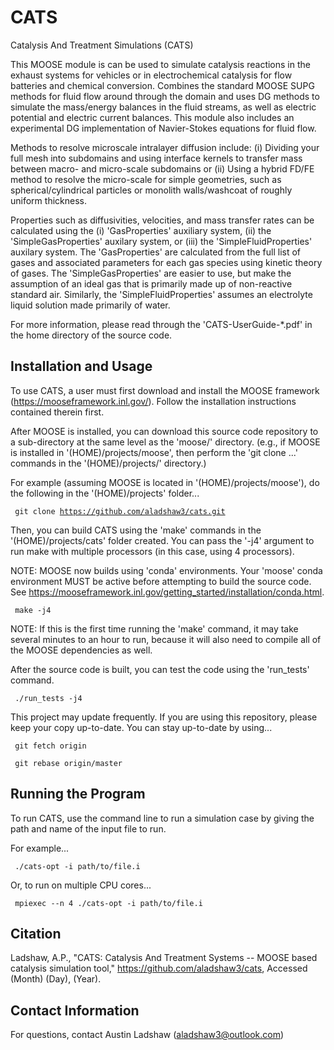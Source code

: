 CATS
=====

Catalysis And Treatment Simulations (CATS)

This MOOSE module is can be used to simulate catalysis reactions in the exhaust systems for vehicles or in electrochemical catalysis for flow batteries and chemical conversion. Combines the standard MOOSE SUPG methods for fluid flow around through the domain and uses DG methods to simulate the mass/energy balances in the fluid streams, as well as electric potential and electric current balances. This module also includes an experimental DG implementation of Navier-Stokes equations for fluid flow.

Methods to resolve microscale intralayer diffusion include: (i) Dividing your full mesh into subdomains and using
interface kernels to transfer mass between macro- and micro-scale subdomains or (ii) Using a hybrid FD/FE method
to resolve the micro-scale for simple geometries, such as spherical/cylindrical particles or monolith walls/washcoat
of roughly uniform thickness.

Properties such as diffusivities, velocities, and mass transfer rates can be calculated using the (i) 'GasProperties' auxiliary system, (ii) the 'SimpleGasProperties' auxilary system, or (iii) the 'SimpleFluidProperties' auxilary system. The 'GasProperties' are
calculated from the full list of gases and associated parameters for each gas species using kinetic theory of
gases. The 'SimpleGasProperties' are easier to use, but make the assumption of an ideal gas that is primarily
made up of non-reactive standard air. Similarly, the 'SimpleFluidProperties' assumes an electrolyte liquid solution made primarily of water.

For more information, please read through the 'CATS-UserGuide-*.pdf' in the home directory of the source code.


Installation and Usage
-----
To use CATS, a user must first download and install the MOOSE framework (https://mooseframework.inl.gov/). Follow the installation instructions contained therein first.

After MOOSE is installed, you can download this source code repository to a sub-directory at the same level as the 'moose/' directory. (e.g., if MOOSE is installed in '(HOME)/projects/moose', then perform the 'git clone ...' commands in the '(HOME)/projects/' directory.)

For example (assuming MOOSE is located in '(HOME)/projects/moose'), do the following in the '(HOME)/projects' folder...

<code> git clone https://github.com/aladshaw3/cats.git </code>

Then, you can build CATS using the 'make' commands in the '(HOME)/projects/cats' folder created. You can
pass the '-j4' argument to run make with multiple processors (in this case, using 4 processors).

NOTE: MOOSE now builds using 'conda' environments. Your 'moose' conda environment MUST be active before
attempting to build the source code. See https://mooseframework.inl.gov/getting_started/installation/conda.html.

<code> make -j4 </code>

NOTE: If this is the first time running the 'make' command, it may take several minutes to an
hour to run, because it will also need to compile all of the MOOSE dependencies as well.

After the source code is built, you can test the code using the 'run_tests' command.

<code> ./run_tests -j4 </code>

This project may update frequently. If you are using this repository, please keep your copy up-to-date. You can
stay up-to-date by using...

<code> git fetch origin </code>

<code> git rebase origin/master </code>


Running the Program
-----
To run CATS, use the command line to run a simulation case by giving the path and name of the input file to run.

For example...

<code> ./cats-opt -i path/to/file.i </code>

Or, to run on multiple CPU cores...

<code> mpiexec --n 4 ./cats-opt -i path/to/file.i </code>


Citation
-----
Ladshaw, A.P., "CATS: Catalysis And Treatment Systems -- MOOSE based catalysis simulation tool," https://github.com/aladshaw3/cats, Accessed (Month) (Day), (Year).


Contact Information
-----

For questions, contact Austin Ladshaw (aladshaw3@outlook.com)
